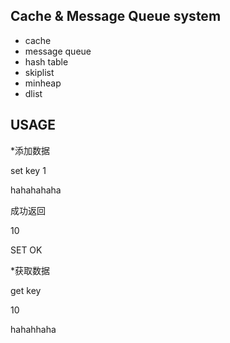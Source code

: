 ## Cache & Message Queue system

* cache
* message queue
* hash table
* skiplist
* minheap
* dlist

## USAGE
*添加数据  

set key 1   

hahahahaha   

成功返回   

10   

SET OK   
   
   


*获取数据   

get key  

10  

hahahhaha   


